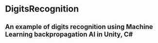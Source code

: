 # DigitsRecognition
## An example of digits recognition using Machine Learning backpropagation AI in Unity, C#

